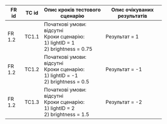 | FR id | TC id | Опис кроків тестового сценарію | Опис очікуваних результатів |
| ----- | ----- | ------------------------------ | --------------------------- |
| FR 1.2 | TC1.1 | Початкові умови: відсутні <br> Кроки сценарію: <br> 1) lightID = 1 <br> 2) brightness = 0.75 | Результат = 1 |
| FR 1.2 | TC1.2 | Початкові умови: відсутні <br> Кроки сценарію: <br> 1) lightID = -1 <br> 2) brightness = 0.5 | Результат = -1 |
| FR 1.2 | TC1.3 | Початкові умови: відсутні <br> Кроки сценарію: <br> 1) lightID = 2 <br> 2) brightness = 1.5  | Результат = -2 |
